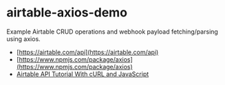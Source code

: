 # airtable-axios-demo

Example Airtable CRUD operations and webhook payload fetching/parsing using axios.
 
- [https://airtable.com/api](https://airtable.com/api)
- [https://www.npmjs.com/package/axios](https://www.npmjs.com/package/axios)
- [Airtable API Tutorial With cURL and JavaScript](https://www.youtube.com/watch?v=snl_OQbm3UI)
